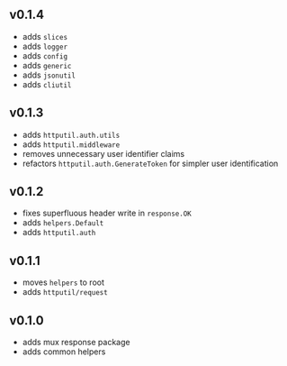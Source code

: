 ## v0.1.4

- adds `slices`
- adds `logger`
- adds `config`
- adds `generic`
- adds `jsonutil`
- adds `cliutil`

## v0.1.3

- adds `httputil.auth.utils`
- adds `httputil.middleware`
- removes unnecessary user identifier claims
- refactors `httputil.auth.GenerateToken` for simpler user identification

## v0.1.2

- fixes superfluous header write in `response.OK`
- adds `helpers.Default`
- adds `httputil.auth`

## v0.1.1

- moves `helpers` to root
- adds `httputil/request`

## v0.1.0

- adds mux response package
- adds common helpers
